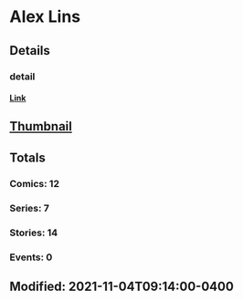 # Alex  Lins 
## Details
### detail
#### [Link](http://marvel.com/comics/creators/13712/alex_lins?utm_campaign=apiRef&utm_source=225578a89fc76f3d20fbffda5d17a88d)
## [Thumbnail](http://i.annihil.us/u/prod/marvel/i/mg/b/40/image_not_available.jpg)
## Totals
### Comics: 12
### Series: 7
### Stories: 14
### Events: 0
## Modified: 2021-11-04T09:14:00-0400